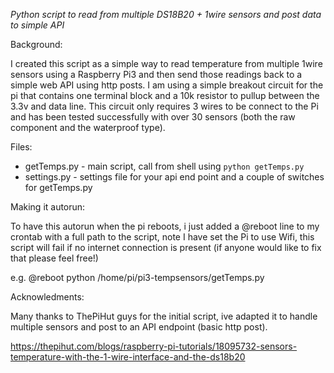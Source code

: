 *Python script to read from multiple DS18B20 + 1wire sensors and post data to simple API*

Background:

I created this script as a simple way to read temperature from multiple 1wire sensors using a Raspberry Pi3 and then send those readings back to a simple web API using http posts. I am using a simple breakout circuit for the pi that contains one terminal block and a 10k resistor to pullup between the 3.3v and data line. This circuit only requires 3 wires to be connect to the Pi and has been tested successfully with over 30 sensors (both the raw component and the waterproof type).

Files:

- getTemps.py - main script, call from shell using `python getTemps.py`
- settings.py - settings file for your api end point and a couple of switches for getTemps.py

Making it autorun:

To have this autorun when the pi reboots, i just added a @reboot line to my crontab with a full path to the script, note I have set the Pi to use Wifi, this script will fail if no internet connection is present (if anyone would like to fix that please feel free!)

e.g.
@reboot python /home/pi/pi3-tempsensors/getTemps.py

Acknowledments:

Many thanks to ThePiHut guys for the initial script, ive adapted it to handle multiple sensors and post to an API endpoint (basic http post).

https://thepihut.com/blogs/raspberry-pi-tutorials/18095732-sensors-temperature-with-the-1-wire-interface-and-the-ds18b20
